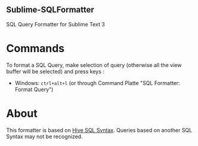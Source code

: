 ## Sublime-SQLFormatter

SQL Query Formatter for Sublime Text 3

# Commands

To format a SQL Query, make selection of query (otherwise all the view buffer will be selected) and press keys :
* Windows: `ctrl+alt+l` (or through Command Platte "SQL Formatter: Format Query")

# About

This formatter is based on [Hive SQL Syntax](https://cwiki.apache.org/confluence/display/Hive/LanguageManual). Queries based on another SQL Syntax may not be recognized.